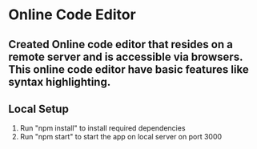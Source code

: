 # Online Code Editor 

## Created Online code editor that resides on a remote server and is accessible via browsers. This online code editor have basic features like syntax highlighting.
##

## Local Setup

1. Run "npm install" to install required dependencies
2. Run "npm start" to start the app on local server on port 3000
